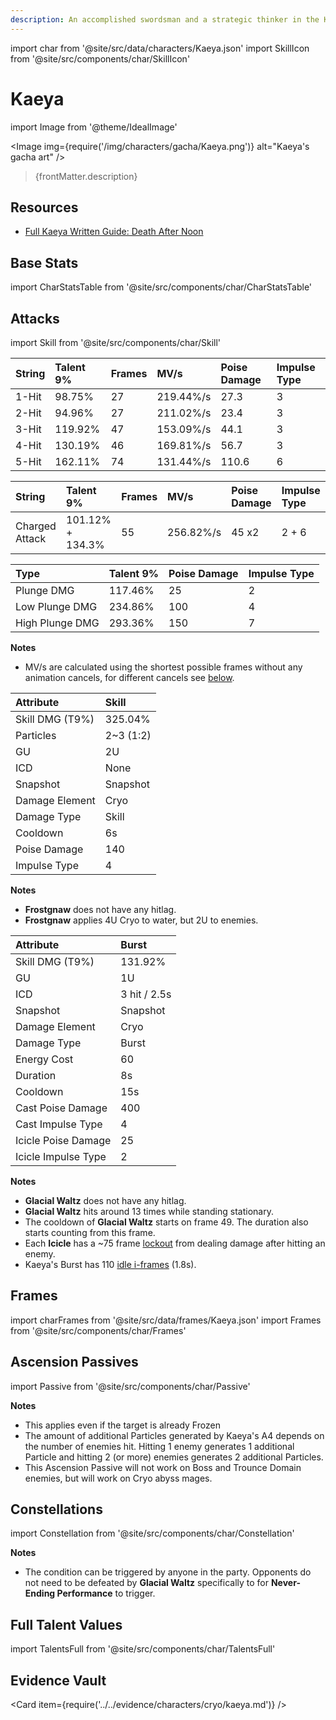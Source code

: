 ```yaml
---
description: An accomplished swordsman and a strategic thinker in the Knights of Favonius, rumored to hail from beyond Mondstadt.
---
```


import char from '@site/src/data/characters/Kaeya.json'
import SkillIcon from '@site/src/components/char/SkillIcon'

# Kaeya

import Image from '@theme/IdealImage'

<Image img={require('/img/characters/gacha/Kaeya.png')} alt="Kaeya's gacha art" />
<blockquote>{frontMatter.description}</blockquote>

## Resources

* [Full Kaeya Written Guide: Death After Noon](https://keqingmains.com/kaeya/)

## Base Stats

import CharStatsTable from '@site/src/components/char/CharStatsTable'

<CharStatsTable char={char} />

## Attacks

import Skill from '@site/src/components/char/Skill'

<Tabs>
<TabItem value='na' label='Normal Attacks'>
<SkillIcon char={char} skill='na' />
<div class='talent-columns'>
<Skill char={char} skill='na' sectionFilter='Normal Attack' />

| String | Talent 9% | Frames | MV/s      | Poise Damage | Impulse Type |
| :----- | :-------- | :----- | :-------- | :----------- | :----------- |
| 1-Hit  | 98.75%    | 27     | 219.44%/s | 27.3         | 3            |
| 2-Hit  | 94.96%    | 27     | 211.02%/s | 23.4         | 3            |
| 3-Hit  | 119.92%   | 47     | 153.09%/s | 44.1         | 3            |
| 4-Hit  | 130.19%   | 46     | 169.81%/s | 56.7         | 3            |
| 5-Hit  | 162.11%   | 74     | 131.44%/s | 110.6        | 6            |

</div>
<div class='talent-columns'>
<Skill char={char} skill='na' sectionFilter='Charged Attack' />
<div>

| String         | Talent 9%        | Frames | MV/s      | Poise Damage | Impulse Type |
| :------------- | :--------------- | :----- | :-------- |:------------ | :----------- |
| Charged Attack | 101.12% + 134.3% | 55     | 256.82%/s | 45 x2        | 2 + 6        |

</div>
</div>
<div class='talent-columns'>
<Skill char={char} skill='na' sectionFilter='Plunging Attack' />

| Type            | Talent 9% | Poise Damage | Impulse Type |
| :-------------- | :-------- | :----------- | :----------- |
| Plunge DMG      | 117.46%   | 25           | 2            |
| Low Plunge DMG  | 234.86%   | 100          | 4            |
| High Plunge DMG | 293.36%   | 150          | 7            |

</div>

**Notes**

* MV/s are calculated using the shortest possible frames without any animation cancels, for different cancels see [below](#frames).

</TabItem>

<TabItem value='e' label='Skill'>
<SkillIcon char={char} skill='e' />
<div class='talent-columns'>
<Skill char={char} skill='e' />

| Attribute         | Skill       |
| :---------------- | :---------- |
| Skill DMG \(T9%\) | 325.04%     |
| Particles         | 2~3 \(1:2\) |
| GU                | 2U          |
| ICD               | None        |
| Snapshot          | Snapshot    |
| Damage Element    | Cryo        |
| Damage Type       | Skill       |
| Cooldown          | 6s          |
| Poise Damage      | 140         |
| Impulse Type      | 4           |

</div>

**Notes**

* **Frostgnaw** does not have any hitlag.
* **Frostgnaw** applies 4U Cryo to water, but 2U to enemies.

</TabItem>

<TabItem value='q' label='Burst'>
<SkillIcon char={char} skill='q' />
<div class='talent-columns'>
<Skill char={char} skill='q'/>

| Attribute           | Burst        |
| :------------------ | :----------- |
| Skill DMG \(T9%\)   | 131.92%      |
| GU                  | 1U           |
| ICD                 | 3 hit / 2.5s |
| Snapshot            | Snapshot     |
| Damage Element      | Cryo         |
| Damage Type         | Burst        |
| Energy Cost         | 60           |
| Duration            | 8s           |
| Cooldown            | 15s          |
| Cast Poise Damage   | 400          |
| Cast Impulse Type   | 4            |
| Icicle Poise Damage | 25           |
| Icicle Impulse Type | 2            |

</div>

**Notes**

* **Glacial Waltz** does not have any hitlag.
* **Glacial Waltz** hits around 13 times while standing stationary.
* The cooldown of **Glacial Waltz** starts on frame 49. The duration also starts counting from this frame.
* Each **Icicle** has a ~75 frame [lockout](https://imgur.com/a/CJYe04R) from dealing damage after hitting an enemy.
* Kaeya's Burst has 110 [idle i-frames](../../combat-mechanics/frames.md#burst-idle-iframes) \(1.8s\).

</TabItem>
</Tabs>

## Frames

import charFrames from '@site/src/data/frames/Kaeya.json'
import Frames from '@site/src/components/char/Frames'

<Frames data={charFrames} />

## Ascension Passives

import Passive from '@site/src/components/char/Passive'

<Tabs>
<TabItem value='passive' label='Passive'>
<Passive char={char} passive={2} />
</TabItem>

<TabItem value='a1' label='Ascension 1'>
<Passive char={char} passive={0} />
</TabItem>

<TabItem value="a4" label="Ascension 4">
<Passive char={char} passive={1} />

**Notes**

* This applies even if the target is already Frozen
* The amount of additional Particles generated by Kaeya's A4 depends on the number of enemies hit. Hitting 1 enemy generates 1 additional Particle and hitting 2 (or more) enemies generates 2 additional Particles.
* This Ascension Passive will not work on Boss and Trounce Domain enemies, but will work on Cryo abyss mages.

</TabItem>
</Tabs>

## Constellations

import Constellation from '@site/src/components/char/Constellation'

<Tabs>
<TabItem value='c1' label='C1'>
<Constellation char={char} constellation={1} />
</TabItem>

<TabItem value='c2' label='C2'>
<Constellation char={char} constellation={2} />

**Notes**

* The condition can be triggered by anyone in the party. Opponents do not need to be defeated by **Glacial Waltz** specifically to for **Never-Ending Performance** to trigger.

</TabItem>

<TabItem value='c3' label='C3'>
<Constellation char={char} constellation={3} />
</TabItem>

<TabItem value='c4' label='C4'>
<Constellation char={char} constellation={4} />
</TabItem>

<TabItem value='c5' label='C5'>
<Constellation char={char} constellation={5} />
</TabItem>

<TabItem value='c6' label='C6'>
<Constellation char={char} constellation={6} />
</TabItem>
</Tabs>

## Full Talent Values

import TalentsFull from '@site/src/components/char/TalentsFull'

<TalentsFull char={char}/>

## Evidence Vault

<Card item={require('../../evidence/characters/cryo/kaeya.md')} />
